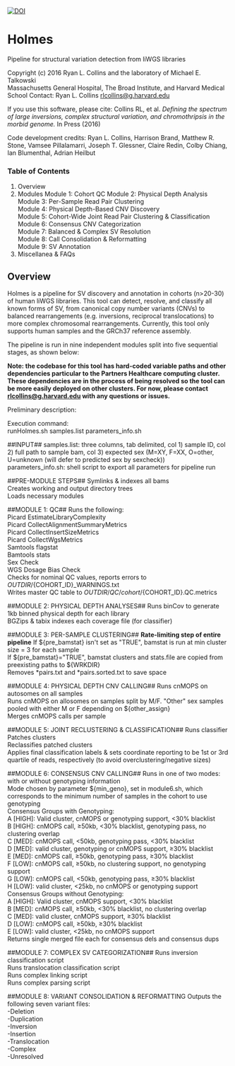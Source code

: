 [![DOI](https://zenodo.org/badge/40485508.svg)](https://zenodo.org/badge/latestdoi/40485508)
# Holmes
Pipeline for structural variation detection from liWGS libraries  

Copyright (c) 2016 Ryan L. Collins and the laboratory of Michael E. Talkowski  
Massachusetts General Hospital, The Broad Institute, and Harvard Medical School
Contact: Ryan L. Collins <rlcollins@g.harvard.edu>  

If you use this software, please cite:
Collins RL, et al. *Defining the spectrum of large inversions, complex structural variation, and chromothripsis in the morbid genome.* In Press (2016)  

Code development credits: Ryan L. Collins, Harrison Brand, Matthew R. Stone, Vamsee Pillalamarri, Joseph T. Glessner, Claire Redin, Colby Chiang, Ian Blumenthal, Adrian Heilbut

### Table of Contents  
1. Overview  
2. Modules
  Module 1: Cohort QC
  Module 2: Physical Depth Analysis  
  Module 3: Per-Sample Read Pair Clustering  
  Module 4: Physical Depth-Based CNV Discovery  
  Module 5: Cohort-Wide Joint Read Pair Clustering & Classification
  Module 6: Consensus CNV Categorization  
  Module 7: Balanced & Complex SV Resolution  
  Module 8: Call Consolidation & Reformatting  
  Module 9: SV Annotation
3. Miscellanea & FAQs  

## Overview  
Holmes is a pipeline for SV discovery and annotation in cohorts (n>20-30) of human liWGS libraries. This tool can detect, resolve, and classify all known forms of SV, from canonical copy number variants (CNVs) to balanced rearrangements (e.g. inversions, reciprocal translocations) to more complex chromosomal rearrangements. Currently, this tool only supports human samples and the GRCh37 reference assembly.  

The pipeline is run in nine independent modules split into five sequential stages, as shown below:  


**Note: the codebase for this tool has hard-coded variable paths and other dependencies particular to the Partners Healthcare computing cluster. These dependencies are in the process of being resolved so the tool can be more easily deployed on other clusters. For now, please contact <rlcollins@g.harvard.edu> with any questions or issues.**  

Preliminary description:  

Execution command:  
runHolmes.sh samples.list parameters_info.sh  

##INPUT##
samples.list: three columns, tab delimited, col 1) sample ID, col 2) full path to sample bam, col 3) expected sex (M=XY, F=XX, O=other, U=unknown (will defer to predicted sex by sexcheck))  
parameters_info.sh: shell script to export all parameters for pipeline run  

##PRE-MODULE STEPS##
Symlinks & indexes all bams  
Creates working and output directory trees  
Loads necessary modules  

##MODULE 1: QC##
Runs the following:  
	Picard EstimateLibraryComplexity  
	Picard CollectAlignmentSummaryMetrics  
	Picard CollectInsertSizeMetrics  
	Picard CollectWgsMetrics  
	Samtools flagstat  
	Bamtools stats  
	Sex Check  
	WGS Dosage Bias Check  
Checks for nominal QC values, reports errors to ${OUTDIR}/${COHORT_ID}_WARNINGS.txt  
Writes master QC table to ${OUTDIR}/QC/cohort/${COHORT_ID}.QC.metrics  

##MODULE 2: PHYSICAL DEPTH ANALYSES##
Runs binCov to generate 1kb binned physical depth for each library  
BGZips & tabix indexes each coverage file (for classifier)  

##MODULE 3: PER-SAMPLE CLUSTERING##
**Rate-limiting step of entire pipeline**
If ${pre_bamstat} isn't set as "TRUE", bamstat is run at min cluster size = 3 for each sample  
If ${pre_bamstat}="TRUE", bamstat clusters and stats.file are copied from preexisting paths to ${WRKDIR}  
Removes *pairs.txt and *pairs.sorted.txt to save space  

##MODULE 4: PHYSICAL DEPTH CNV CALLING##
Runs cnMOPS on autosomes on all samples  
Runs cnMOPS on allosomes on samples split by M/F. "Other" sex samples pooled with either M or F depending on ${other_assign}  
Merges cnMOPS calls per sample  

##MODULE 5: JOINT RECLUSTERING & CLASSIFICATION##
Runs classifier  
Patches clusters  
Reclassifies patched clusters  
Applies final classification labels & sets coordinate reporting to be 1st or 3rd quartile of reads, respectively (to avoid overclustering/negative sizes)  

##MODULE 6: CONSENSUS CNV CALLING##
Runs in one of two modes: with or without genotyping information  
Mode chosen by parameter ${min_geno}, set in module6.sh, which corresponds to the minimum number of samples in the cohort to use genotyping  
Consensus Groups with Genotyping:  
	A [HIGH]: Valid cluster, cnMOPS or genotyping support, <30% blacklist  
	B [HIGH]: cnMOPS call, ≥50kb, <30% blacklist, genotyping pass, no clustering overlap  
	C [MED]: cnMOPS call, <50kb, genotyping pass, <30% blacklist  
	D [MED]: valid cluster, genotyping or cnMOPS support, ≥30% blacklist  
	E [MED]: cnMOPS call, ≥50kb, genotyping pass, ≥30% blacklist  
	F [LOW]: cnMOPS call, ≥50kb, no clustering support, no genotyping support  
	G [LOW]: cnMOPS call, <50kb, genotyping pass, ≥30% blacklist  
	H [LOW]: valid cluster, <25kb, no cnMOPS or genotyping support  
Consensus Groups without Genotyping:  
    A [HIGH]: Valid cluster, cnMOPS support, <30% blacklist  
    B [MED]: cnMOPS call, ≥50kb, <30% blacklist, no clustering overlap  
    C [MED]: valid cluster, cnMOPS support, ≥30% blacklist  
    D [LOW]: cnMOPS call, ≥50kb, ≥30% blacklist  
    E [LOW]: valid cluster, <25kb, no cnMOPS support  
Returns single merged file each for consensus dels and consensus dups  

##MODULE 7: COMPLEX SV CATEGORIZATION##
Runs inversion classification script  
Runs translocation classification script  
Runs complex linking script  
Runs complex parsing script  

##MODULE 8: VARIANT CONSOLIDATION & REFORMATTING
Outputs the following seven variant files:  
-Deletion  
-Duplication  
-Inversion  
-Insertion  
-Translocation  
-Complex  
-Unresolved  
